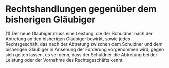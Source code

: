 # Rechtshandlungen gegenüber dem bisherigen Gläubiger

(1) Der neue Gläubiger muss eine Leistung, die der Schuldner nach der Abtretung an den bisherigen Gläubiger bewirkt, sowie jedes Rechtsgeschäft, das nach der Abtretung zwischen dem Schuldner und dem bisherigen Gläubiger in Ansehung der Forderung vorgenommen wird, gegen sich gelten lassen, es sei denn, dass der Schuldner die Abtretung bei der Leistung oder der Vornahme des Rechtsgeschäfts kennt.